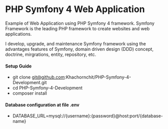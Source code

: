 # PHP Symfony 4 Web Application
Example of Web Application using PHP Symfony 4 framework. Symfony Framework is the leading PHP framework to create websites and web applications. 

I develop, upgrade, and maintenance Symfony framework using the advantages features of Symfony, domain driven design (DDD) concept, doctrine, mirgrations, entity, repository, etc.

#### Setup Guide
* git clone git@github.com:Khachornchit/PHP-Symfony-4-Development.git
* cd PHP-Symfony-4-Development
* composer install

#### Database configuration at file .env
* DATABASE_URL=mysql://{username}:{password}@host:port/{database-name}
